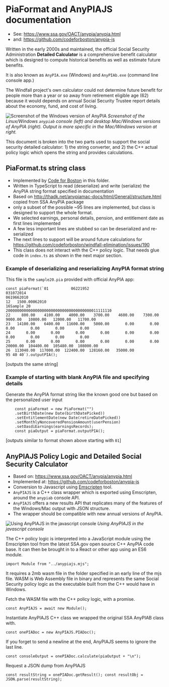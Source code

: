 # PiaFormat and AnyPIAJS documentation

- See: https://www.ssa.gov/OACT/anypia/anypia.html
- and: https://github.com/codeforboston/anypia-js


Written in the early 2000s and maintained, the official Social Security Administration **Detailed Calculator** is a comprehensive benefit calculator which is designed to compute historical benefits as well as estimate future benefits. 

It is also known as `AnyPIA.exe` (Windows) and `AnyPIAb.exe` (command line console app.)

The Windfall project's own calculator could not determine future benefit for people more than a year or so away from retirement eligible age (62) because it would depends on annual Social Security Trustee report details about the economy, fund, and cost of living. 

![Screenshot of the Windows version of AnyPIA](https://user-images.githubusercontent.com/283343/82394467-1d04ca80-9a17-11ea-841f-fd651352024a.png)
_Screenshot of the Linux/Windows `anypiab` console (left) and desktop Mac/Windows versions of AnyPIA (right). Output is more specific in the Mac/Windows version at right._

This document is broken into the two parts used to support the social security detailed calculator: 1) the string converter, and 2) the C++ actual policy logic which opens the string and provides calculations.

## PiaFormat.ts string class

- Implemented by [Code for Boston](https://codeforboston.org) in this folder.
- Written in TypeScript to read (deserialize) and write (serialize) the AnyPIA string format specified in documentation
- Based on http://thadk.net/anypiamac-docs/html/General/structure.html copied from SSA AnyPIA package
- only a subset of the possible ~95 lines are implemented, but class is designed to support the whole format.
- We selected earnings, personal details, pension, and entitlement date as first lines implemented
- A few less important lines are stubbed so can be deserialized and re-serialized
- The next lines to support will be around future calculations for https://github.com/codeforboston/windfall-elimination/issues/190
- This class does not interact with the C++ policy logic. That needs glue code in `index.ts` as shown in the next major section.

### Example of deserializing and reserializing AnyPIA format string

This file is the `sample20.pia` provided with official AnyPIA app:

```
const piaFormat(`01          06221952
031072014
0619662010
12   1500.00062010
16Sample 20
20000000000000000000000000000000000000011111110
22     800.00    4100.00    4000.00    3700.00    4600.00    7300.00    9000.00   10800.00   12000.00   11700.00
23   14100.00    6400.00   11600.00    5000.00       0.00       0.00       0.00       0.00       0.00       0.00
24       0.00       0.00       0.00       0.00       0.00       0.00       0.00       0.00       0.00       0.00
25       0.00       0.00       0.00       0.00       0.00       0.00   20000.00  104400.00  105480.00  108000.00
26  113040.00  117000.00  122400.00  128160.00   35000.00
95 40 40`).outputPIA();
```

[outputs the same string]

### Example of starting with blank AnyPIA file and specifying details

Generate the AnyPIA format string like the known good one but based on the personalized user input

```
    const piaFormat = new PiaFormat("")
    .setBirthDate(new Date(birthDatePicked))
    .setEntitlementDate(new Date(retireDatePicked))
    .setMonthlyNoncoveredPensionAmount(userPension)
    .setOasdiEarnings(earningsRecords);
    const piaOutput = piaFormat.outputPIA();
```

[outputs similar to format shown above starting with `01`]

## AnyPIAJS Policy Logic and Detailed Social Security Calculator

- Based on: https://www.ssa.gov/OACT/anypia/anypia.html
- Implemented at: https://github.com/codeforboston/anypia-js
- Conversion to Javascript using [Emscripten](https://emscripten.org/) tool.
- `AnyPIAJS` is a C++ class wrapper which is exported using Emscripten, around the `anypiab` console API.
- `AnyPIAJS` offers a new results API that replicates many of the features of the Windows/Mac output with JSON structure.
- The wrapper should be compatible with new annual versions of AnyPIA.

![Using AnyPIAJS in the javascript console](https://user-images.githubusercontent.com/1923962/89358966-b183de00-d692-11ea-87f8-4018b4e5bbff.png)
_Using AnyPIAJS in the javascript console_

The C++ policy logic is interpreted into a JavaScript module using the Emscripten tool from the latest SSA.gov open source C++ AnyPIA code base. It can then be brought in to a React or other app using an ES6 module.

`import Module from "../anypiajs.mjs";`

It requires a 2mb wasm file in the folder specified in an early line of the mjs file. WASM is Web Assembly file in binary and represents the same Social Security policy logic as the executable built from the C++ would have in Windows.

Fetch the WASM file with the C++ policy logic, with a promise.

`const AnyPIAJS = await new Module();`

Instantiate AnyPIAJS C++ class we wrapped the original SSA AnyPIAB class with.

`const onePIADoc = new AnyPIAJS.PIADoc();`

If you forget to send a newline at the end, AnyPIAJS seems to ignore the last line.

`const consoleOutput = onePIADoc.calculate(piaOutput + "\n");`

Request a JSON dump from AnyPIAJS

`const resultString = onePIADoc.getResult(); const resultObj = JSON.parse(resultString);`
